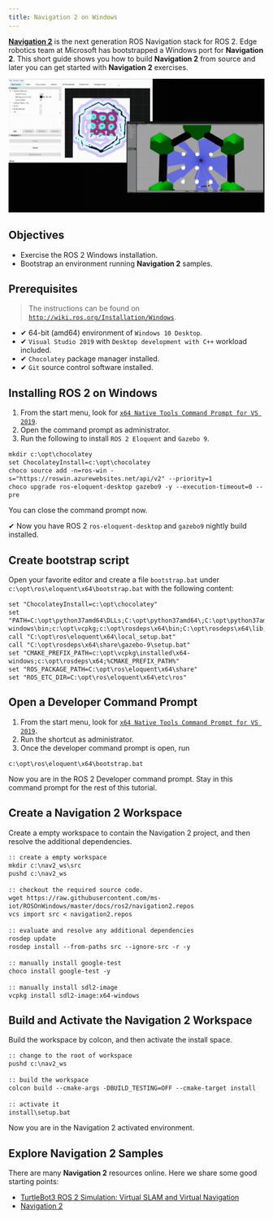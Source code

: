 ```yaml
---
title: Navigation 2 on Windows
---
```


[**Navigation 2**][nav2] is the next generation ROS Navigation stack for ROS 2.
Edge robotics team at Microsoft has bootstrapped a Windows port for **Navigation 2**.
This short guide shows you how to build **Navigation 2** from source and later you can get started with **Navigation 2** exercises.

![](./nav2.gif)

## Objectives

  * Exercise the ROS 2 Windows installation.
  * Bootstrap an environment running **Navigation 2** samples.

## Prerequisites

> The instructions can be found on [`http://wiki.ros.org/Installation/Windows`](http://wiki.ros.org/Installation/Windows).

  * ✔ 64-bit (amd64) environment of `Windows 10 Desktop`.
  * ✔ `Visual Studio 2019` with `Desktop development with C++` workload included.
  * ✔ `Chocolatey` package manager installed.
  * ✔ `Git` source control software installed.
  
## Installing ROS 2 on Windows

1. From the start menu, look for [`x64 Native Tools Command Prompt for VS 2019`][vsdevcmd].
2. Open the command prompt as administrator.
3. Run the following to install `ROS 2 Eloquent` and `Gazebo 9`.

```Batchfile
mkdir c:\opt\chocolatey
set ChocolateyInstall=c:\opt\chocolatey
choco source add -n=ros-win -s="https://roswin.azurewebsites.net/api/v2" --priority=1
choco upgrade ros-eloquent-desktop gazebo9 -y --execution-timeout=0 --pre
```

You can close the command prompt now.

✔ Now you have ROS 2 `ros-eloquent-desktop` and `gazebo9` nightly build installed. 

## Create bootstrap script

Open your favorite editor and create a file `bootstrap.bat` under `c:\opt\ros\eloquent\x64\bootstrap.bat` with the following content:

```Batchfile
set "ChocolateyInstall=c:\opt\chocolatey"
set "PATH=C:\opt\python37amd64\DLLs;C:\opt\python37amd64\;C:\opt\python37amd64\Scripts;c:\opt\vcpkg\installed\x64-windows\bin;c:\opt\vcpkg;c:\opt\rosdeps\x64\bin;C:\opt\rosdeps\x64\lib;%PATH%"
call "C:\opt\ros\eloquent\x64\local_setup.bat"
call "C:\opt\rosdeps\x64\share\gazebo-9\setup.bat"
set "CMAKE_PREFIX_PATH=c:\opt\vcpkg\installed\x64-windows;c:\opt\rosdeps\x64;%CMAKE_PREFIX_PATH%"
set "ROS_PACKAGE_PATH=C:\opt\ros\eloquent\x64\share"
set "ROS_ETC_DIR=C:\opt\ros\eloquent\x64\etc\ros"
```

## Open a Developer Command Prompt

1. From the start menu, look for [`x64 Native Tools Command Prompt for VS 2019`][vsdevcmd].
2. Run the shortcut as administrator.
3. Once the developer command prompt is open, run

```
c:\opt\ros\eloquent\x64\bootstrap.bat
```

Now you are in the ROS 2 Developer command prompt.
Stay in this command prompt for the rest of this tutorial.

## Create a Navigation 2 Workspace

Create a empty workspace to contain the Navigation 2 project, and then resolve the additional dependencies.

```Batchfile
:: create a empty workspace
mkdir c:\nav2_ws\src
pushd c:\nav2_ws

:: checkout the required source code.
wget https://raw.githubusercontent.com/ms-iot/ROSOnWindows/master/docs/ros2/navigation2.repos
vcs import src < navigation2.repos

:: evaluate and resolve any additional dependencies
rosdep update
rosdep install --from-paths src --ignore-src -r -y

:: manually install google-test
choco install google-test -y

:: manually install sdl2-image
vcpkg install sdl2-image:x64-windows
```

## Build and Activate the Navigation 2 Workspace

Build the workspace by colcon, and then activate the install space.

```Batchfile
:: change to the root of workspace
pushd c:\nav2_ws

:: build the workspace
colcon build --cmake-args -DBUILD_TESTING=OFF --cmake-target install

:: activate it
install\setup.bat
```

Now you are in the Navigation 2 activated environment.

## Explore Navigation 2 Samples

There are many **Navigation 2** resources online.
Here we share some good starting points:

* [TurtleBot3 ROS 2 Simulation: Virtual SLAM and Virtual Navigation][turtlebot3ros2]
* [Navigation 2][nav2]


[nav2]: https://ros-planning.github.io/navigation2/
[turtlebot3ros2]: http://emanual.robotis.com/docs/en/platform/turtlebot3/ros2_simulation/#ros-2-simulation
[vsdevcmd]: https://docs.microsoft.com/en-us/dotnet/framework/tools/developer-command-prompt-for-vs
